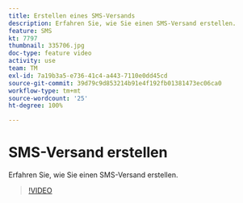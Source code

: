 ```yaml
---
title: Erstellen eines SMS-Versands
description: Erfahren Sie, wie Sie einen SMS-Versand erstellen.
feature: SMS
kt: 7797
thumbnail: 335706.jpg
doc-type: feature video
activity: use
team: TM
exl-id: 7a19b3a5-e736-41c4-a443-7110e0dd45cd
source-git-commit: 39d79c9d853214b91e4f192fb01381473ec06ca0
workflow-type: tm+mt
source-wordcount: '25'
ht-degree: 100%

---
```


# SMS-Versand erstellen

Erfahren Sie, wie Sie einen SMS-Versand erstellen.

>[!VIDEO](https://video.tv.adobe.com/v/335706)
